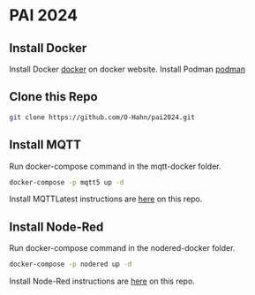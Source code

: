 # PAI 2024

## Install Docker

Install Docker [docker](https://docs.docker.com/engine/install/) on docker website.
Install Podman [podman](https://podman-desktop.io/downloads) 

## Clone this Repo

```bash
git clone https://github.com/O-Hahn/pai2024.git
```

## Install MQTT

Run docker-compose command in the mqtt-docker folder. 

```bash
docker-compose -p mqtt5 up -d
```

Install MQTTLatest instructions are [here](./mqtt-docker/mqtt-docker.md) on this repo.

## Install Node-Red

Run docker-compose command in the nodered-docker folder. 

```bash
docker-compose -p nodered up -d
```

Install Node-Red instructions are [here](./node-red-docker/nodered-docker.md) on this repo.
